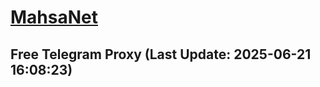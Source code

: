 
# [MahsaNet](https://t.me/mahsa_net)
## Free Telegram Proxy (Last Update: 2025-06-21 16:08:23)

    